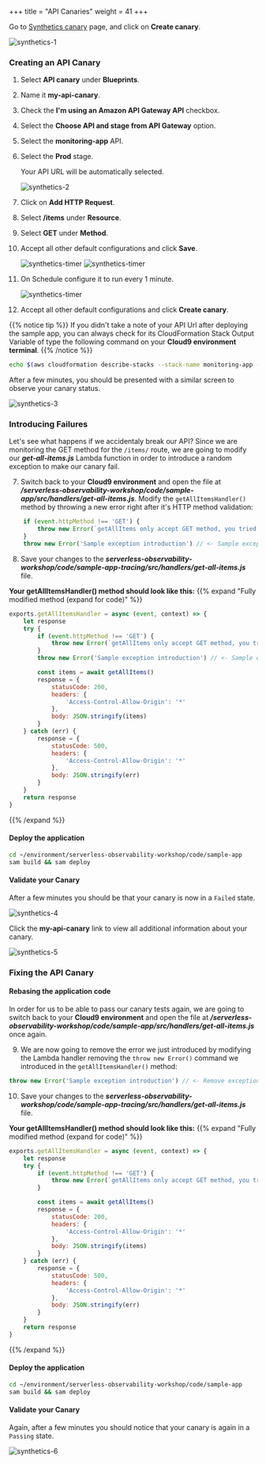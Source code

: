 +++
title = "API Canaries"
weight = 41
+++


Go to [Synthetics canary](https://console.aws.amazon.com/cloudwatch/home?#synthetics:canary/list) page, and click on **Create canary**.

![synthetics-1](/images/synthetics1.png)

### Creating an API Canary

1. Select **API canary** under **Blueprints**.
1. Name it **my-api-canary**.
1. Check the **I'm using an Amazon API Gateway API** checkbox.
1. Select the **Choose API and stage from API Gateway** option.
1. Select the **monitoring-app** API.
1. Select the **Prod** stage.

    Your API URL will be automatically selected.

    ![synthetics-2](/images/synthetics2.png)

1. Click on **Add HTTP Request**.
1. Select **/items** under **Resource**.
1. Select **GET** under **Method**.
1. Accept all other default configurations and click  **Save**.

    ![synthetics-timer](/images/synthetics_http_request.png)
    ![synthetics-timer](/images/synthetics_http_request_1.png)

1. On Schedule configure it to run every 1 minute.

    ![synthetics-timer](/images/synthetics_timer.png)

1. Accept all other default configurations and click **Create canary**.

{{% notice tip %}}
If you  didn't take a note of your API Url after deploying the sample app, you can always check for its CloudFormation Stack Output Variable of type the following command on your **Cloud9 environment terminal**.
{{% /notice %}}

```sh
echo $(aws cloudformation describe-stacks --stack-name monitoring-app --output json | jq '.Stacks[].Outputs[] | select(.OutputKey=="ApiUrl") | .OutputValue' | sed -e 's/^"//'  -e 's/"$//')
```

After a few minutes, you should be presented with a similar screen to observe your canary status.

![synthetics-3](/images/synthetics3.png)

### Introducing Failures

Let's see what happens if we accidentaly break our API? Since we are monitoring the GET method for the `/items/` route, we are going to modify our ***get-all-items.js*** Lambda function in order to introduce a random exception to make our canary fail.

7. Switch back to your **Cloud9 environment** and open the file at ***/serverless-observability-workshop/code/sample-app/src/handlers/get-all-items.js***. Modify the `getAllItemsHandler()` method by throwing a new error right after it's HTTP method validation:

```javascript
    if (event.httpMethod !== 'GET') {
        throw new Error(`getAllItems only accept GET method, you tried: ${event.httpMethod}`)
    }
    throw new Error('Sample exception introduction') // <- Sample exception throw 
```

8. Save your changes to the ***serverless-observability-workshop/code/sample-app-tracing/src/handlers/get-all-items.js*** file.

**Your getAllItemsHandler() method should look like this:**
{{% expand "Fully modified method (expand for code)" %}}
```javascript
exports.getAllItemsHandler = async (event, context) => {
    let response
    try {
        if (event.httpMethod !== 'GET') {
            throw new Error(`getAllItems only accept GET method, you tried: ${event.httpMethod}`)
        }
        throw new Error('Sample exception introduction') // <- Sample exception throw 

        const items = await getAllItems()
        response = {
            statusCode: 200,
            headers: {
                'Access-Control-Allow-Origin': '*'
            },
            body: JSON.stringify(items)
        }
    } catch (err) {
        response = {
            statusCode: 500,
            headers: {
                'Access-Control-Allow-Origin': '*'
            },
            body: JSON.stringify(err)
        }
    }
    return response
}
```
{{% /expand  %}}


#### Deploy the application

```sh
cd ~/environment/serverless-observability-workshop/code/sample-app
sam build && sam deploy
```

#### Validate your Canary

After a few minutes you should be that your canary is now in a `Failed` state.
 
![synthetics-4](/images/synthetics4.png)

Click the **my-api-canary** link to view all additional information about your canary.

![synthetics-5](/images/synthetics5.png)

### Fixing the API Canary

#### Rebasing the application code

In order for us to be able to pass our canary tests again, we are going to switch back to your **Cloud9 environment** and open the file at ***/serverless-observability-workshop/code/sample-app/src/handlers/get-all-items.js*** once again. 

9. We are now going to remove the error we just introduced by modifying the Lambda handler removing the `throw new Error()` command we introduced in the `getAllItemsHandler()` method:

```javascript
throw new Error('Sample exception introduction') // <- Remove exception throw 
```

10. Save your changes to the ***serverless-observability-workshop/code/sample-app-tracing/src/handlers/get-all-items.js*** file.

**Your getAllItemsHandler() method should look like this:**
{{% expand "Fully modified method (expand for code)" %}}
```javascript
exports.getAllItemsHandler = async (event, context) => {
    let response
    try {
        if (event.httpMethod !== 'GET') {
            throw new Error(`getAllItems only accept GET method, you tried: ${event.httpMethod}`)
        }

        const items = await getAllItems()
        response = {
            statusCode: 200,
            headers: {
                'Access-Control-Allow-Origin': '*'
            },
            body: JSON.stringify(items)
        }
    } catch (err) {
        response = {
            statusCode: 500,
            headers: {
                'Access-Control-Allow-Origin': '*'
            },
            body: JSON.stringify(err)
        }
    }
    return response
}
```
{{% /expand  %}}

#### Deploy the application

```sh
cd ~/environment/serverless-observability-workshop/code/sample-app
sam build && sam deploy
```

#### Validate your Canary

Again, after a few minutes you should notice that your canary is again in a `Passing` state.

![synthetics-6](/images/synthetics6.png)
